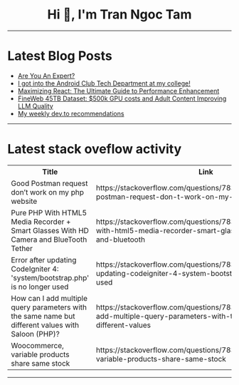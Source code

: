 <h1 align="center">Hi 👋, I'm Tran Ngoc Tam</h1>

---

# Latest Blog Posts 
<!-- BLOG-POST-LIST:START -->
- [Are You An Expert?](https://dev.to/devteam/are-you-an-expert-4hpi)
- [I got into the Android Club Tech Department at my college!](https://dev.to/adityabharti/i-got-into-the-android-club-tech-department-at-my-college-4inj)
- [Maximizing React: The Ultimate Guide to Performance Enhancement](https://dev.to/rajdhokai/maximizing-react-the-ultimate-guide-to-performance-enhancement-4e9p)
- [FineWeb 45TB Dataset: $500k GPU costs and Adult Content Improving LLM Quality](https://dev.to/maximsaplin/fineweb-45tb-dataset-500k-gpu-costs-and-adult-content-improving-llm-quality-521g)
- [My weekly dev.to recommendations](https://dev.to/ccoveille/my-weekly-devto-recommendations-5he)
<!-- BLOG-POST-LIST:END -->

---

# Latest stack oveflow activity
<table>
  <tr><th>Title</th><th>Link</th></tr>
  <!-- STACKOVERFLOW:START --><tr><td>Good Postman request don’t work on my php website</td><td>https://stackoverflow.com/questions/78392000/good-postman-request-don-t-work-on-my-php-website</td></tr><tr><td>Pure PHP With HTML5 Media Recorder + Smart Glasses With HD Camera and BlueTooth Tether</td><td>https://stackoverflow.com/questions/78391878/pure-php-with-html5-media-recorder-smart-glasses-with-hd-camera-and-bluetooth</td></tr><tr><td>Error after updating CodeIgniter 4: &#39;system/bootstrap.php&#39; is no longer used</td><td>https://stackoverflow.com/questions/78391795/error-after-updating-codeigniter-4-system-bootstrap-php-is-no-longer-used</td></tr><tr><td>How can I add multiple query parameters with the same name but different values with Saloon &lpar;PHP&rpar;?</td><td>https://stackoverflow.com/questions/78391788/how-can-i-add-multiple-query-parameters-with-the-same-name-but-different-values</td></tr><tr><td>Woocommerce, variable products share same stock</td><td>https://stackoverflow.com/questions/78391753/woocommerce-variable-products-share-same-stock</td></tr><!-- STACKOVERFLOW:END -->
</table>

---


